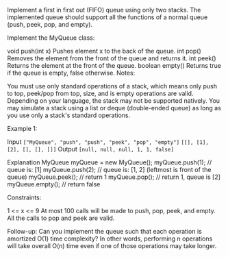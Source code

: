 Implement a first in first out (FIFO) queue using only two stacks. The implemented queue should support all the functions of a normal queue (push, peek, pop, and empty).

Implement the MyQueue class:

void push(int x) Pushes element x to the back of the queue.
int pop() Removes the element from the front of the queue and returns it.
int peek() Returns the element at the front of the queue.
boolean empty() Returns true if the queue is empty, false otherwise.
Notes:

You must use only standard operations of a stack, which means only push to top, peek/pop from top, size, and is empty operations are valid.
Depending on your language, the stack may not be supported natively. You may simulate a stack using a list or deque (double-ended queue) as long as you use only a stack's standard operations.


Example 1:

Input
`["MyQueue", "push", "push", "peek", "pop", "empty"]`
`[[], [1], [2], [], [], []]`
Output
`[null, null, null, 1, 1, false]`

Explanation
MyQueue myQueue = new MyQueue();
myQueue.push(1); // queue is: [1]
myQueue.push(2); // queue is: [1, 2] (leftmost is front of the queue)
myQueue.peek(); // return 1
myQueue.pop(); // return 1, queue is [2]
myQueue.empty(); // return false


Constraints:

1 <= x <= 9
At most 100 calls will be made to push, pop, peek, and empty.
All the calls to pop and peek are valid.


Follow-up: Can you implement the queue such that each operation is amortized O(1) time complexity? In other words, performing n operations will take overall O(n) time even if one of those operations may take longer.